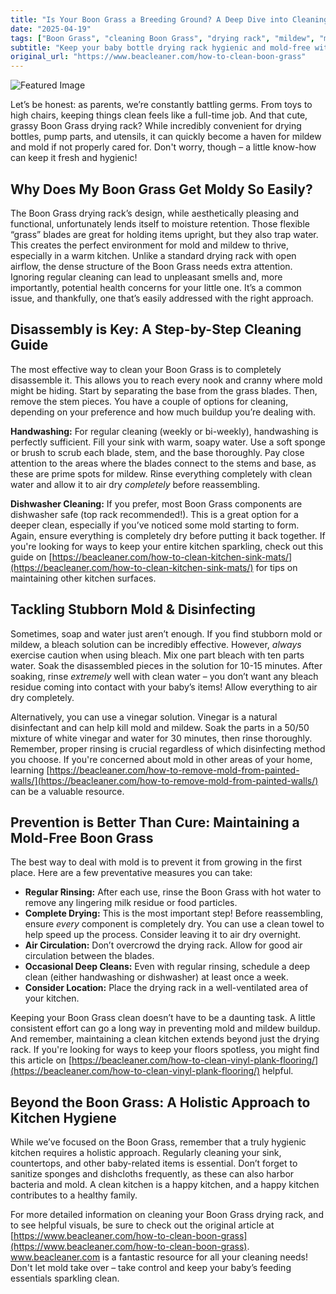 ```yaml
---
title: "Is Your Boon Grass a Breeding Ground? A Deep Dive into Cleaning & Preventing Mold"
date: "2025-04-19"
tags: ["Boon Grass", "cleaning Boon Grass", "drying rack", "mildew", "mold", "kitchen cleaning", "baby bottle drying", "countertop drying rack", "disinfecting"]
subtitle: "Keep your baby bottle drying rack hygienic and mold-free with our expert guide to cleaning and maintaining your Boon Grass."
original_url: "https://www.beacleaner.com/how-to-clean-boon-grass"
---
```




![Featured Image](https://res.cloudinary.com/dnm0udlvz/image/upload/v1745048810/article_image_31_rxxguk.jpg)

Let’s be honest: as parents, we’re constantly battling germs. From toys to high chairs, keeping things clean feels like a full-time job. And that cute, grassy Boon Grass drying rack? While incredibly convenient for drying bottles, pump parts, and utensils, it can quickly become a haven for mildew and mold if not properly cared for. Don't worry, though – a little know-how can keep it fresh and hygienic!

## Why Does My Boon Grass Get Moldy So Easily?

The Boon Grass drying rack’s design, while aesthetically pleasing and functional, unfortunately lends itself to moisture retention. Those flexible “grass” blades are great for holding items upright, but they also trap water. This creates the perfect environment for mold and mildew to thrive, especially in a warm kitchen. Unlike a standard drying rack with open airflow, the dense structure of the Boon Grass needs extra attention. Ignoring regular cleaning can lead to unpleasant smells and, more importantly, potential health concerns for your little one. It’s a common issue, and thankfully, one that’s easily addressed with the right approach. 

## Disassembly is Key: A Step-by-Step Cleaning Guide

The most effective way to clean your Boon Grass is to completely disassemble it. This allows you to reach every nook and cranny where mold might be hiding. Start by separating the base from the grass blades. Then, remove the stem pieces. You have a couple of options for cleaning, depending on your preference and how much buildup you’re dealing with. 

**Handwashing:** For regular cleaning (weekly or bi-weekly), handwashing is perfectly sufficient. Fill your sink with warm, soapy water. Use a soft sponge or brush to scrub each blade, stem, and the base thoroughly. Pay close attention to the areas where the blades connect to the stems and base, as these are prime spots for mildew. Rinse everything completely with clean water and allow it to air dry *completely* before reassembling.

**Dishwasher Cleaning:** If you prefer, most Boon Grass components are dishwasher safe (top rack recommended!). This is a great option for a deeper clean, especially if you’ve noticed some mold starting to form. Again, ensure everything is completely dry before putting it back together. If you're looking for ways to keep your entire kitchen sparkling, check out this guide on [https://beacleaner.com/how-to-clean-kitchen-sink-mats/](https://beacleaner.com/how-to-clean-kitchen-sink-mats/) for tips on maintaining other kitchen surfaces.

## Tackling Stubborn Mold & Disinfecting

Sometimes, soap and water just aren’t enough. If you find stubborn mold or mildew, a bleach solution can be incredibly effective. However, *always* exercise caution when using bleach. Mix one part bleach with ten parts water. Soak the disassembled pieces in the solution for 10-15 minutes. After soaking, rinse *extremely* well with clean water – you don’t want any bleach residue coming into contact with your baby’s items! Allow everything to air dry completely. 

Alternatively, you can use a vinegar solution. Vinegar is a natural disinfectant and can help kill mold and mildew. Soak the parts in a 50/50 mixture of white vinegar and water for 30 minutes, then rinse thoroughly. Remember, proper rinsing is crucial regardless of which disinfecting method you choose. If you're concerned about mold in other areas of your home, learning [https://beacleaner.com/how-to-remove-mold-from-painted-walls/](https://beacleaner.com/how-to-remove-mold-from-painted-walls/) can be a valuable resource.

## Prevention is Better Than Cure: Maintaining a Mold-Free Boon Grass

The best way to deal with mold is to prevent it from growing in the first place. Here are a few preventative measures you can take:

*   **Regular Rinsing:** After each use, rinse the Boon Grass with hot water to remove any lingering milk residue or food particles.
*   **Complete Drying:** This is the most important step! Before reassembling, ensure *every* component is completely dry. You can use a clean towel to help speed up the process. Consider leaving it to air dry overnight.
*   **Air Circulation:** Don’t overcrowd the drying rack. Allow for good air circulation between the blades.
*   **Occasional Deep Cleans:** Even with regular rinsing, schedule a deep clean (either handwashing or dishwasher) at least once a week.
*   **Consider Location:** Place the drying rack in a well-ventilated area of your kitchen.

Keeping your Boon Grass clean doesn’t have to be a daunting task. A little consistent effort can go a long way in preventing mold and mildew buildup. And remember, maintaining a clean kitchen extends beyond just the drying rack. If you're looking for ways to keep your floors spotless, you might find this article on [https://beacleaner.com/how-to-clean-vinyl-plank-flooring/](https://beacleaner.com/how-to-clean-vinyl-plank-flooring/) helpful.

## Beyond the Boon Grass: A Holistic Approach to Kitchen Hygiene

While we’ve focused on the Boon Grass, remember that a truly hygienic kitchen requires a holistic approach. Regularly cleaning your sink, countertops, and other baby-related items is essential. Don’t forget to sanitize sponges and dishcloths frequently, as these can also harbor bacteria and mold. A clean kitchen is a happy kitchen, and a happy kitchen contributes to a healthy family. 

For more detailed information on cleaning your Boon Grass drying rack, and to see helpful visuals, be sure to check out the original article at [https://www.beacleaner.com/how-to-clean-boon-grass](https://www.beacleaner.com/how-to-clean-boon-grass).  www.beacleaner.com is a fantastic resource for all your cleaning needs! Don't let mold take over – take control and keep your baby’s feeding essentials sparkling clean.